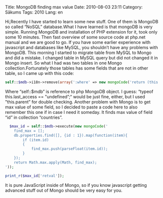 Title: MongoDB finding max value
Date: 2010-08-03 23:11
Category: Sākums
Tags: 2010
Lang: en

Hi,Recently I have started to learn some new stuff. One of them is MongoDB so called “NoSQL” database.What I have learned is that mongoDB is very simple. Running MongoDB and installation of PHP extension for it, took only some 10 minutes. Then fast overview of some source code at php.net manual and we are good to go. If you have some earlier experience with javascript and databases like MySQL, you shouldn’t have any problems with MongoDB. This morning I started to migrate table from MySQL to Mongo and did a mistake. I changed table in MySQL query but did not changed it in Mongo insert. So what I had was two tables in one Mongo collection.Fortunately those tables has some fields that are not in other table, so I came up with this code:

```php
self::$mdb->i18n->remove(array(':where' => new mongoCode('return (this.parent == 0 || this.parent > 0) && typeof this.last_access == "undefined";')));
```

Where “self::$mdb” is reference to php MongoDB object. I guess: “typeof this.last_access == "undefined”;“ would be just fine, either, but I used "this.parent” for double checking. Another problem with Mongo is to get max value of some field, so I decided to paste a code here to also remember this one if in case I need it someday. It finds max value of field “id” in collection “countries”.

```php
  $max_id = self::$mdb->execute(new mongoCode('
    find_max = [];
    db.properties.find([], {id : 1}).map(function(item){
        if (item.id)
        {
            find_max.push(parseFloat(item.id));
        }
    });
    return Math.max.apply(Math, find_max);
'));

print_r($max_id['retval']);
```

It is pure JavaScript inside of Mongo, so if you know javascript getting advanced stuff out of Mongo should be very easy for you.
